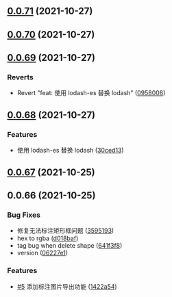 ## [0.0.71](https://github.com/hold-baby/label-img/compare/v0.0.70...v0.0.71) (2021-10-27)



## [0.0.70](https://github.com/hold-baby/label-img/compare/v0.0.69...v0.0.70) (2021-10-27)



## [0.0.69](https://github.com/hold-baby/label-img/compare/v0.0.68...v0.0.69) (2021-10-27)


### Reverts

* Revert "feat: 使用 lodash-es 替换 lodash" ([0958008](https://github.com/hold-baby/label-img/commit/09580081202d20dee56e0edc67ec96a5d1114cde))



## [0.0.68](https://github.com/hold-baby/label-img/compare/v0.0.67...v0.0.68) (2021-10-27)


### Features

* 使用 lodash-es 替换 lodash ([30ced13](https://github.com/hold-baby/label-img/commit/30ced13f5cba6786ec9f776cccb8998a96cf2eaa))



## [0.0.67](https://github.com/hold-baby/label-img/compare/v0.0.66...v0.0.67) (2021-10-25)



## 0.0.66 (2021-10-25)


### Bug Fixes

* 修复无法标注矩形框问题 ([3595193](https://github.com/hold-baby/label-img/commit/3595193e7efee379d95c256a21d71e653625bbec))
* hex to rgba ([d018baf](https://github.com/hold-baby/label-img/commit/d018baf16916a1c21bdfa479816e32c23b62d644))
* tag bug when delete shape ([641f3f8](https://github.com/hold-baby/label-img/commit/641f3f8d3d3248980c0413cee4a11d33eccb3190))
* version ([06227e1](https://github.com/hold-baby/label-img/commit/06227e1d303c76116b5332c860585fe5d951268c))


### Features

* [#5](https://github.com/hold-baby/label-img/issues/5) 添加标注图片导出功能 ([1422a54](https://github.com/hold-baby/label-img/commit/1422a5472dbad12fbfeb5ff02917ac3591ea34df))



